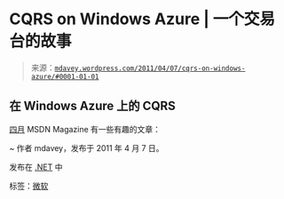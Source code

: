 <!--yml

类别：未分类

日期：2024 年 5 月 18 日 06:15:46

-->

# CQRS on Windows Azure | 一个交易台的故事

> 来源：[`mdavey.wordpress.com/2011/04/07/cqrs-on-windows-azure/#0001-01-01`](https://mdavey.wordpress.com/2011/04/07/cqrs-on-windows-azure/#0001-01-01)

## 在 Windows Azure 上的 CQRS

[四月](http://msdn.microsoft.com/en-us/magazine/gg749836.aspx) MSDN Magazine 有一些有趣的文章：

~ 作者 mdavey，发布于 2011 年 4 月 7 日。

发布在 [.NET](https://mdavey.wordpress.com/category/languages/net/) 中

标签：[微软](https://mdavey.wordpress.com/tag/microsoft/)
